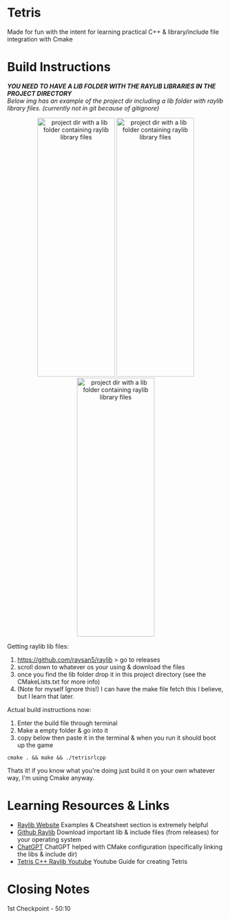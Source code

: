 # Tetris
Made for fun with the intent for learning practical C++ & library/include file integration with Cmake  

# Build Instructions
***YOU NEED TO HAVE A LIB FOLDER WITH THE RAYLIB LIBRARIES IN THE PROJECT DIRECTORY***  
*Below img has an example of the project dir including a lib folder with raylib library files. (currently not in git because of gitignore)*  

<div align="center">
  <img alt="project dir with a lib folder containing raylib library files" 
    src="https://github.com/j-2k/Tetris_RLCPP/assets/52252068/521318e8-8ec1-44d6-869e-57b9f051523d"
    height="600" width="180">
  <img alt="project dir with a lib folder containing raylib library files" 
    src="https://github.com/j-2k/Tetris_RLCPP/assets/52252068/521318e8-8ec1-44d6-869e-57b9f051523d"
    height="600" width="180">
  <img alt="project dir with a lib folder containing raylib library files" 
    src="https://github.com/j-2k/Tetris_RLCPP/assets/52252068/521318e8-8ec1-44d6-869e-57b9f051523d"
    height="600" width="180">
</div>

Getting raylib lib files:   
1. https://github.com/raysan5/raylib > go to releases
2. scroll down to whatever os your using & download the files
3. once you find the lib folder drop it in this project directory (see the CMakeLists.txt for more info) 
4. (Note for myself Ignore this!) I can have the make file fetch this I believe, but I learn that later.

Actual build instructions now:
1. Enter the build file through terminal
2. Make a empty folder & go into it
3. copy below then paste it in the terminal & when you run it should boot up the game
```shell
cmake . && make && ./tetrisrlcpp
```
Thats it! if you know what you're doing just build it on your own whatever way, I'm using Cmake anyway.


# Learning Resources & Links
- [Raylib Website](https://www.raylib.com) Examples & Cheatsheet section is extremely helpful
- [Github Raylib](https://github.com/raysan5/raylib) Download important lib & include files (from releases) for your operating system
- [ChatGPT](https://chat.openai.com) ChatGPT helped with CMake configuration (specifically linking the libs & include dir)
- [Tetris C++ Raylib Youtube](https://www.youtube.com/watch?v=wVYKG_ch4yM) Youtube Guide for creating Tetris

# Closing Notes
1st Checkpoint - 50:10




